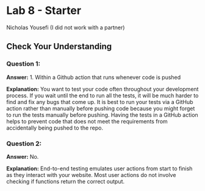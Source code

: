 # Lab 8 - Starter

Nicholas Yousefi (I did not work with a partner)

## Check Your Understanding

### Question 1:

**Answer:** 1. Within a Github action that runs whenever code is pushed 

**Explanation:** You want to test your code often throughout your development process. If you wait until the end to run all the tests, it will be much harder to find and fix any bugs that come up. It is best to run your tests via a GitHub action rather than manually before pushing code because you might forget to run the tests manually before pushing. Having the tests in a GitHub action helps to prevent code that does not meet the requirements from accidentally being pushed to the repo.

### Question 2:

**Answer:** No.

**Explanation:** End-to-end testing emulates user actions from start to finish as they interact with your website. Most user actions do not involve checking if functions return the correct output.
